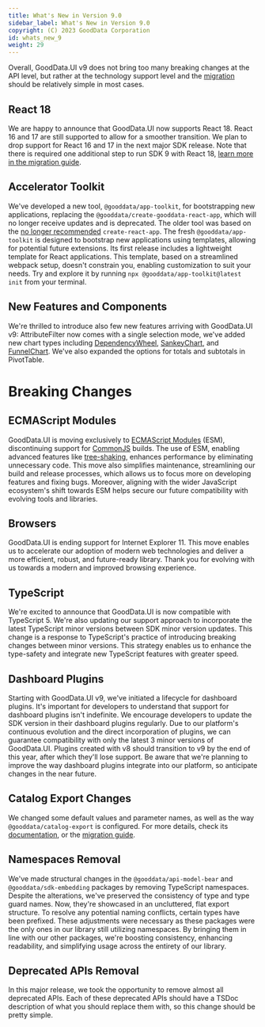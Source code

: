 ```yaml
---
title: What's New in Version 9.0
sidebar_label: What's New in Version 9.0
copyright: (C) 2023 GoodData Corporation
id: whats_new_9
weight: 29
---
```


Overall, GoodData.UI v9 does not bring too many breaking changes at the API level, but rather at the technology support level and the [migration](../migration_guide/) should be relatively simple in most cases.

## React 18
We are happy to announce that GoodData.UI now supports React 18. React 16 and 17 are still supported to allow for a smoother transition. We plan to drop support for React 16 and 17 in the next major SDK release. Note that there is required one additional step to run SDK 9 with React 18, [learn more in the migration guide](../migration_guide/).

## Accelerator Toolkit
We've developed a new tool, `@gooddata/app-toolkit`, for bootstrapping new applications, replacing the `@gooddata/create-gooddata-react-app`, which will no longer receive updates and is deprecated. The older tool was based on the [no longer recommended](https://github.com/facebook/create-react-app/issues/13072) `create-react-app`. The fresh `@gooddata/app-toolkit` is designed to bootstrap new applications using templates, allowing for potential future extensions. Its first release includes a lightweight template for React applications. This template, based on a streamlined webpack setup, doesn't constrain you, enabling customization to suit your needs. Try and explore it by running `npx @gooddata/app-toolkit@latest init` from your terminal.

## New Features and Components
We're thrilled to introduce also few new features arriving with GoodData.UI v9: AttributeFilter now comes with a single selection mode, we've added new chart types including [DependencyWheel](../../references/visual_components/dependency_wheel_chart/), [SankeyChart](../../references/visual_components/sankey_chart/), and [FunnelChart](../../references/visual_components/funnel_chart/). We've also expanded the options for totals and subtotals in PivotTable.


# Breaking Changes

## ECMAScript Modules

GoodData.UI is moving exclusively to [ECMAScript Modules](https://nodejs.org/api/esm.html) (ESM), discontinuing support for [CommonJS](https://nodejs.org/api/modules.html) builds. The use of ESM, enabling advanced features like [tree-shaking](https://developer.mozilla.org/en-US/docs/Glossary/Tree_shaking), enhances performance by eliminating unnecessary code. This move also simplifies maintenance, streamlining our build and release processes, which allows us to focus more on developing features and fixing bugs. Moreover, aligning with the wider JavaScript ecosystem's shift towards ESM helps secure our future compatibility with evolving tools and libraries.

## Browsers
GoodData.UI is ending support for Internet Explorer 11. This move enables us to accelerate our adoption of modern web technologies and deliver a more efficient, robust, and future-ready library. Thank you for evolving with us towards a modern and improved browsing experience.

## TypeScript
We're excited to announce that GoodData.UI is now compatible with TypeScript 5. We're also updating our support approach to incorporate the latest TypeScript minor versions between SDK minor version updates. This change is a response to TypeScript's practice of introducing breaking changes between minor versions. This strategy enables us to enhance the type-safety and integrate new TypeScript features with greater speed.

## Dashboard Plugins
Starting with GoodData.UI v9, we've initiated a lifecycle for dashboard plugins. It's important for developers to understand that support for dashboard plugins isn't indefinite. We encourage developers to update the SDK version in their dashboard plugins regularly. Due to our platform's continuous evolution and the direct incorporation of plugins, we can guarantee compatibility with only the latest 3 minor versions of GoodData.UI. Plugins created with v8 should transition to v9 by the end of this year, after which they'll lose support. Be aware that we're planning to improve the way dashboard plugins integrate into our platform, so anticipate changes in the near future.

## Catalog Export Changes
We changed some default values and parameter names, as well as the way `@gooddata/catalog-export` is configured. For more details, check its [documentation](../../learn/visualize_data/export_catalog/), or the [migration guide](../migration_guide/).

## Namespaces Removal
We've made structural changes in the `@gooddata/api-model-bear` and `@gooddata/sdk-embedding` packages by removing TypeScript namespaces. Despite the alterations, we've preserved the consistency of type and type guard names. Now, they're showcased in an uncluttered, flat export structure. To resolve any potential naming conflicts, certain types have been prefixed. These adjustments were necessary as these packages were the only ones in our library still utilizing namespaces. By bringing them in line with our other packages, we're boosting consistency, enhancing readability, and simplifying usage across the entirety of our library.

## Deprecated APIs Removal
In this major release, we took the opportunity to remove almost all deprecated APIs. Each of these deprecated APIs should have a TSDoc description of what you should replace them with, so this change should be pretty simple.